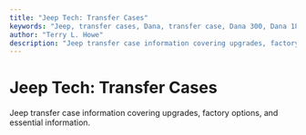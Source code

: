 ```yaml
---
title: "Jeep Tech: Transfer Cases"
keywords: "Jeep, transfer cases, Dana, transfer case, Dana 300, Dana 18, New Process, New Venture"
author: "Terry L. Howe"
description: "Jeep transfer case information covering upgrades, factory options, and essential information."
---
```

# Jeep Tech: Transfer Cases

Jeep transfer case information covering upgrades, factory options, and essential information.
